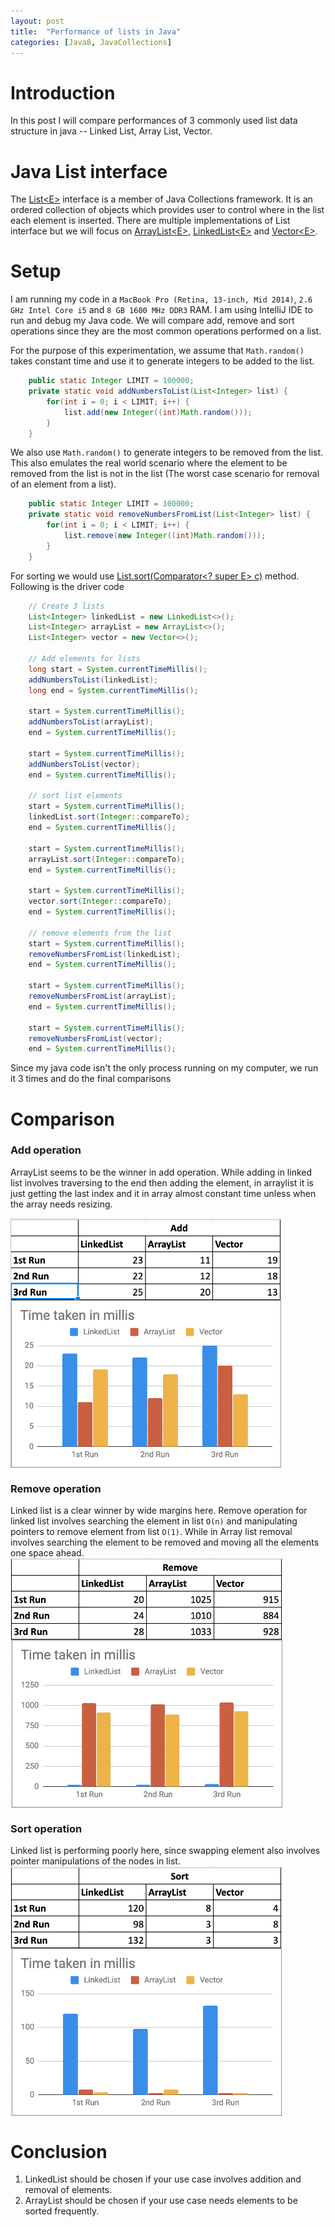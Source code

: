 ```yaml
---
layout: post
title:  "Performance of lists in Java"
categories: [Java8, JavaCollections]
---
```

# Introduction
In this post I will compare performances of 3 commonly used list data structure in java -- Linked List, Array List, Vector.
# Java List<E> interface
The [List&lt;E&gt;](https://docs.oracle.com/javase/8/docs/api/java/util/List.html) interface is a member of Java Collections framework. It is an ordered collection of objects which provides user to control where in the list each element is inserted. There are multiple implementations of List<E> interface but we will focus on [ArrayList&lt;E&gt;](https://docs.oracle.com/javase/8/docs/api/java/util/ArrayList.html), [LinkedList&lt;E&gt;](https://docs.oracle.com/javase/8/docs/api/java/util/LinkedList.html) and [Vector&lt;E&gt;](https://docs.oracle.com/javase/8/docs/api/java/util/Vector.html).
# Setup
I am running my code in a ```MacBook Pro (Retina, 13-inch, Mid 2014)```, ```2.6 GHz Intel Core i5``` and ```8 GB 1600 MHz DDR3``` RAM. I am using IntelliJ IDE to run and debug my Java code. We will compare add, remove and sort operations since they are the most common operations performed on a list.

For the purpose of this experimentation, we assume that ```Math.random()``` takes constant time and use it to generate integers to be added to the list.
```java
    public static Integer LIMIT = 100000;
    private static void addNumbersToList(List<Integer> list) {
        for(int i = 0; i < LIMIT; i++) {
            list.add(new Integer((int)Math.random()));
        }
    }
```

We also use ```Math.random()``` to generate integers to be removed from the list. This also emulates the real world scenario where the element to be removed from the list is not in the list (The worst case scenario for removal of an element from a list).

```java
    public static Integer LIMIT = 100000;
    private static void removeNumbersFromList(List<Integer> list) {
        for(int i = 0; i < LIMIT; i++) {
            list.remove(new Integer((int)Math.random()));
        }
    }
```

For sorting we would use [List.sort(Comparator<? super E> c)](https://docs.oracle.com/javase/8/docs/api/java/util/List.html#sort-java.util.Comparator-) method. Following is the driver code
```java
    // Create 3 lists
    List<Integer> linkedList = new LinkedList<>();
    List<Integer> arrayList = new ArrayList<>();
    List<Integer> vector = new Vector<>();

    // Add elements for lists
    long start = System.currentTimeMillis();
    addNumbersToList(linkedList);
    long end = System.currentTimeMillis();

    start = System.currentTimeMillis();
    addNumbersToList(arrayList);
    end = System.currentTimeMillis();

    start = System.currentTimeMillis();
    addNumbersToList(vector);
    end = System.currentTimeMillis();

    // sort list elements
    start = System.currentTimeMillis();
    linkedList.sort(Integer::compareTo);
    end = System.currentTimeMillis();

    start = System.currentTimeMillis();
    arrayList.sort(Integer::compareTo);
    end = System.currentTimeMillis();

    start = System.currentTimeMillis();
    vector.sort(Integer::compareTo);
    end = System.currentTimeMillis();

    // remove elements from the list
    start = System.currentTimeMillis();
    removeNumbersFromList(linkedList);
    end = System.currentTimeMillis();

    start = System.currentTimeMillis();
    removeNumbersFromList(arrayList);
    end = System.currentTimeMillis();

    start = System.currentTimeMillis();
    removeNumbersFromList(vector);
    end = System.currentTimeMillis();
```

Since my java code isn't the only process running on my computer, we run it 3 times and do the final comparisons

# Comparison
### Add operation
ArrayList seems to be the winner in add operation. While adding in linked list involves traversing to the end then adding the element, in arraylist it is just getting the last index and it in array almost constant time unless when the array needs resizing.

<img src="/static/img/addOperation.png" align="middle" height="400" />

### Remove operation
Linked list is a clear winner by wide margins here. Remove operation for linked list involves searching the element in list ```O(n)``` and manipulating pointers to remove element from list ```O(1)```. While in Array list removal involves searching the element to be removed and moving all the elements one space ahead.
<img src="/static/img/removeOperation.png" align="middle" height="400" />

### Sort operation
Linked list is performing poorly here, since swapping element also involves pointer manipulations of the nodes in list.
<img src="/static/img/sortOperation.png" align="middle" height="400" />

# Conclusion
1. LinkedList should be chosen if your use case involves addition and removal of elements.
2. ArrayList should be chosen if your use case needs elements to be sorted frequently.
